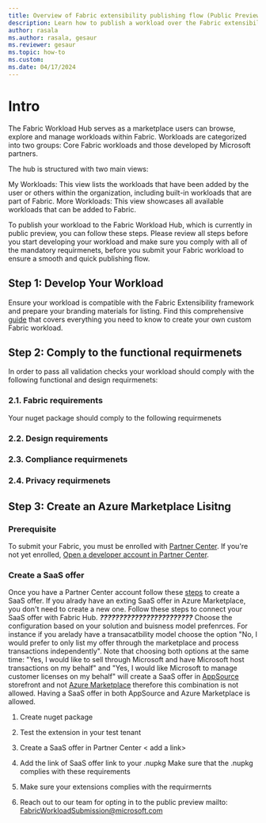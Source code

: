 ```yaml
---
title: Overview of Fabric extensibility publishing flow (Public Preview)
description: Learn how to publish a workload over the Fabric extensibility platform.
author: rasala
ms.author: rasala, gesaur
ms.reviewer: gesaur
ms.topic: how-to
ms.custom:
ms.date: 04/17/2024
---
```


# Intro
The Fabric Workload Hub serves as a marketplace users can browse, explore and manage workloads within Fabric. Workloads are categorized into two groups: Core Fabric workloads and those developed by Microsoft partners.

The hub is structured with two main views:

My Workloads: This view lists the workloads that have been added by the user or others within the organization, including built-in workloads that are part of Fabric.
More Workloads: This view showcases all available workloads that can be added to Fabric.

To publish your workload to the Fabric Workload Hub, which is currently in public preview, you can follow these steps. Please review all steps before you start developing your workload and make sure you comply with all of the mandatory requirmenets, before you submit your Fabric workload to ensure a smooth and quick publishing flow.

## Step 1: Develop Your Workload
Ensure your workload is compatible with the Fabric Extensibility framework and prepare your branding materials for listing.
Find this comprehensive [guide](https://github.com/microsoft/Microsoft-Fabric-developer-sample/blob/main/README.md) that covers everything you need to know to create your own custom Fabric workload.

## Step 2: Comply to the functional requirmenets
In order to pass all validation checks your workload should comply with the following functional and design requirmenets:

### 2.1. Fabric requirements
Your nuget package should comply to the following requirmenets
### 2.2. Design requirements
### 2.3. Compliance requirmenets
### 2.4. Privacy requirmenets

## Step 3: Create an Azure  Marketplace Lisitng 

### Prerequisite
To submit your Fabric, you must be enrolled with [Partner Center](https://learn.microsoft.com/en-us/partner-center/overview). If you're not yet enrolled, [Open a developer account in Partner Center](https://learn.microsoft.com/en-us/azure/marketplace/create-account).

### Create a SaaS offer
Once you have a Partner Center account follow these [steps](https://learn.microsoft.com/en-us/partner-center/marketplace/create-new-saas-offer) to create a SaaS offer.
If you alrady have an exting SaaS offer in Azure Marketplace, you don't need to create a new one. Follow these steps to connect your SaaS offer with Fabric Hub. ***????????????????????????***
Choose the configuration based on your solution and buisness model prefenrces. For instance if you arelady have a transacatbility model choose the option "No, I would prefer to only list my offer through the marketplace and process transactions independently".
Note that choosing both options at the same time:
"Yes, I would like to sell through Microsoft and have Microsoft host transactions on my behalf" and "Yes, I would like Microsoft to manage customer licenses on my behalf" will create a SaaS offer in [AppSource](https://appsource.microsoft.com/) storefront and not [Azure Marketplace](https://azuremarketplace.microsoft.com/en-us/home) therefore this combination is not allowed. Having a SaaS offer in both AppSource and Azure Marketplace is allowed.
1. Create nuget package
2. Test the extension in your test tenant
3. Create a SaaS offer in Partner Center
   < add a link>

4. Add the link of SaaS offer link to your .nupkg 
Make sure that the .nupkg complies with these requirements
5. Make sure your extensions complies with the requirmernts
6. Reach out to our team for opting in to the public preview
   mailto: FabricWorkloadSubmission@microsoft.com
   
    
